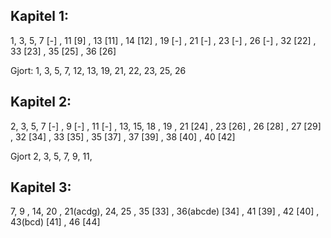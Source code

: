 ## Kapitel 1: 
1, 3, 5, 7 [-] , 11 [9] , 13 [11] , 14 [12] , 19 [-] , 21 [-] , 23 [-] , 26 [-] , 32 [22] , 33 [23] , 35 [25] , 36 [26]  

Gjort: 1, 3, 5, 7, 12, 13, 19, 21, 22, 23, 25, 26

## Kapitel 2: 
2, 3, 5, 7 [-] , 9 [-] , 11 [-] , 13, 15, 18 , 19 , 21 [24] , 23 [26] , 26 [28] , 27 [29] , 32 [34] , 33 [35] , 35 [37] , 37 [39] , 38 [40] , 40 [42]

Gjort 2, 3, 5, 7, 9, 11,

## Kapitel 3: 
7, 9 , 14, 20 , 21(acdg), 24, 25 , 35 [33] , 36(abcde) [34] , 41 [39] , 42 [40] , 43(bcd) [41] , 46 [44]
